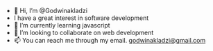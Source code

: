- 👋 Hi, I’m @Godwinakladzi
- I have a great interest in software development
- 🌱 I’m currently learning javascript
- 💞️ I’m looking to collaborate on web development
- 📫 You can reach me through my email. godwinakladzi@gmail.com

<!---
Godwinakladzi/Godwinakladzi is a ✨ special ✨ repository because its `README.md` (this file) appears on your GitHub profile.
You can click the Preview link to take a look at your changes.
--->
